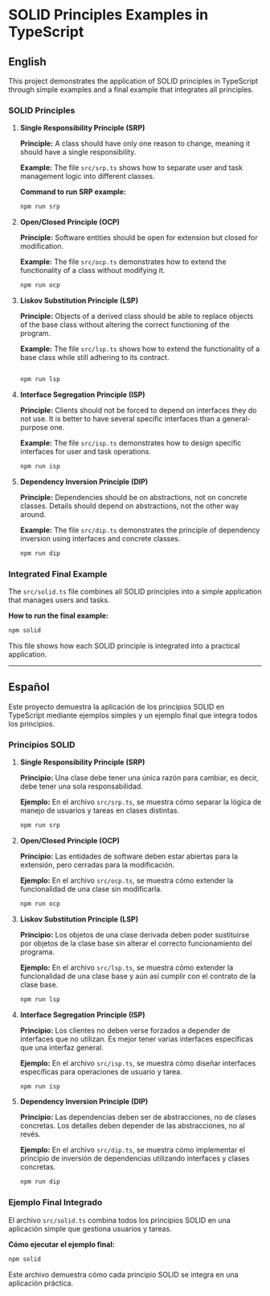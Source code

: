 # SOLID Principles Examples in TypeScript

## English

This project demonstrates the application of SOLID principles in TypeScript through simple examples and a final example that integrates all principles.

### SOLID Principles

1. **Single Responsibility Principle (SRP)**

   **Principle:** A class should have only one reason to change, meaning it should have a single responsibility.

   **Example:** The file `src/srp.ts` shows how to separate user and task management logic into different classes.

   **Command to run SRP example:**

    ```bash
    npm run srp
    ```

2. **Open/Closed Principle (OCP)**

   **Principle:** Software entities should be open for extension but closed for modification.

   **Example:** The file `src/ocp.ts` demonstrates how to extend the functionality of a class without modifying it.

    ```bash
    npm run ocp
    ```

3. **Liskov Substitution Principle (LSP)**

   **Principle:** Objects of a derived class should be able to replace objects of the base class without altering the correct functioning of the program.

   **Example:** The file `src/lsp.ts` shows how to extend the functionality of a base class while still adhering to its contract.

    ```bash
    
    npm run lsp
    ```

4. **Interface Segregation Principle (ISP)**

   **Principle:** Clients should not be forced to depend on interfaces they do not use. It is better to have several specific interfaces than a general-purpose one.

   **Example:** The file `src/isp.ts` demonstrates how to design specific interfaces for user and task operations.

    ```bash
    npm run isp
    ```

5. **Dependency Inversion Principle (DIP)**

   **Principle:** Dependencies should be on abstractions, not on concrete classes. Details should depend on abstractions, not the other way around.

   **Example:** The file `src/dip.ts` demonstrates the principle of dependency inversion using interfaces and concrete classes.

    ```bash
    npm run dip
    ```


### Integrated Final Example

The `src/solid.ts` file combines all SOLID principles into a simple application that manages users and tasks.

**How to run the final example:**

```bash
npm solid
```

This file shows how each SOLID principle is integrated into a practical application.

___

## Español

Este proyecto demuestra la aplicación de los principios SOLID en TypeScript mediante ejemplos simples y un ejemplo final que integra todos los principios.

### Principios SOLID

1. **Single Responsibility Principle (SRP)**

   **Principio:** Una clase debe tener una única razón para cambiar, es decir, debe tener una sola responsabilidad.

   **Ejemplo:** En el archivo `src/srp.ts`, se muestra cómo separar la lógica de manejo de usuarios y tareas en clases distintas.

    ```bash
    npm run srp
    ```

2. **Open/Closed Principle (OCP)**

   **Principio:** Las entidades de software deben estar abiertas para la extensión, pero cerradas para la modificación.

   **Ejemplo:** En el archivo `src/ocp.ts`, se muestra cómo extender la funcionalidad de una clase sin modificarla.

    ```bash
    npm run ocp
    ```

3. **Liskov Substitution Principle (LSP)**

   **Principio:** Los objetos de una clase derivada deben poder sustituirse por objetos de la clase base sin alterar el correcto funcionamiento del programa.

   **Ejemplo:** En el archivo `src/lsp.ts`, se muestra cómo extender la funcionalidad de una clase base y aún así cumplir con el contrato de la clase base.

    ```bash
    npm run lsp
    ```

4. **Interface Segregation Principle (ISP)**

   **Principio:** Los clientes no deben verse forzados a depender de interfaces que no utilizan. Es mejor tener varias interfaces específicas que una interfaz general.

   **Ejemplo:** En el archivo `src/isp.ts`, se muestra cómo diseñar interfaces específicas para operaciones de usuario y tarea.

    ```bash
    npm run isp
    ```

5. **Dependency Inversion Principle (DIP)**

   **Principio:** Las dependencias deben ser de abstracciones, no de clases concretas. Los detalles deben depender de las abstracciones, no al revés.

   **Ejemplo:** En el archivo `src/dip.ts`, se muestra cómo implementar el principio de inversión de dependencias utilizando interfaces y clases concretas.

    ```bash
    npm run dip
    ```


### Ejemplo Final Integrado

El archivo `src/solid.ts` combina todos los principios SOLID en una aplicación simple que gestiona usuarios y tareas.

**Cómo ejecutar el ejemplo final:**

```bash
npm solid
```

Este archivo demuestra cómo cada principio SOLID se integra en una aplicación práctica.
